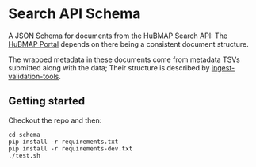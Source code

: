# Search API Schema

A JSON Schema for documents from the HuBMAP Search API:
The [HuBMAP Portal](https://github.com/hubmapconsortium/portal-ui) depends on there being a consistent document structure.

The wrapped metadata in these documents come from metadata TSVs submitted along with the data;
Their structure is described by [ingest-validation-tools](https://github.com/hubmapconsortium/ingest-validation-tools/tree/master/docs).

## Getting started

Checkout the repo and then:
```
cd schema
pip install -r requirements.txt
pip install -r requirements-dev.txt
./test.sh
```
